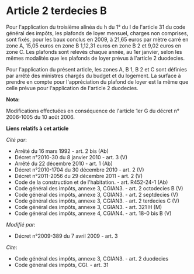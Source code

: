 # Article 2 terdecies B

Pour l'application du troisième alinéa du h du 1° du I de l'article 31 du code général des impôts, les plafonds de loyer
mensuel, charges non comprises, sont fixés, pour les baux conclus en 2009, à 21,65 euros par mètre carré en zone A, 15,05
euros en zone B 1,12,31 euros en zone B 2 et 9,02 euros en zone C. Les plafonds sont relevés chaque année, au 1er janvier,
selon les mêmes modalités que les plafonds de loyer prévus à l'article 2 duodecies. 

Pour l'application du présent article, les zones A, B 1, B 2 et C sont définies par arrêté des ministres chargés du budget et
du logement. La surface à prendre en compte pour l'appréciation du plafond de loyer est la même que celle prévue pour
l'application de l'article 2 duodecies.

**Nota:**

Modifications effectuées en conséquence de l'article 1er G du décret n° 2006-1005 du 10 août 2006.

**Liens relatifs à cet article**

_Cité par_:

  - Arrêté du 16 mars 1992 - art. 2 bis (Ab)
  - Décret n°2010-30 du 8 janvier 2010 - art. 3 (V)
  - Arrêté du 22 décembre 2010 - art. 1 (Ab)
  - Décret n°2010-1704 du 30 décembre 2010 - art. 2 (V)
  - Décret n°2011-2056 du 29 décembre 2011 - art. 2 (V)
  - Code de la construction et de l'habitation. - art. R452-24-1 (Ab)
  - Code général des impôts, annexe 3, CGIAN3. - art. 2 octodecies B (V)
  - Code général des impôts, annexe 3, CGIAN3. - art. 2 septdecies (V)
  - Code général des impôts, annexe 3, CGIAN3. - art. 2 terdecies C (V)
  - Code général des impôts, annexe 3, CGIAN3. - art. 321 H (M)
  - Code général des impôts, annexe 4, CGIAN4. - art. 18-0 bis B (V)

_Modifié par_:

  - Décret n°2009-389 du 7 avril 2009 - art. 3

_Cite_:

  - Code général des impôts, annexe 3, CGIAN3. - art. 2 duodecies
  - Code général des impôts, CGI. - art. 31
